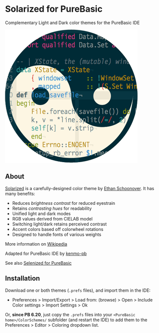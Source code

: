 # Solarized for PureBasic

Complementary Light and Dark color themes for the PureBasic IDE

![Solarized Preview](https://github.com/altercation/solarized/raw/master/img/solarized-yinyang.png)


## About

[Solarized](https://ethanschoonover.com/solarized/) is a carefully-designed color theme by [Ethan Schoonover](https://ethanschoonover.com/). It has many benefits:

- Reduces *brightness contrast* for reduced eyestrain
- Retains *contrasting hues* for readability
- Unified light and dark modes
- RGB values derived from CIELAB model
- Switching light/dark retains perceived contrast
- Accent colors based off colorwheel rotations
- Designed to handle fonts of various weights

More information on [Wikipedia](https://en.wikipedia.org/wiki/Solarized_(color_scheme))

Adapted for PureBasic IDE by [kenmo-pb](https://github.com/kenmo-pb)

See also [Selenized for PureBasic](https://github.com/kenmo-pb/Selenized)

## Installation

Download one or both themes (`.prefs` files), and import them in the IDE:

- Preferences > Import/Export > Load from: (browse) > Open > Include Color settings > Import Settings > Ok

Or, **since PB 6.20**, just copy the `.prefs` files into your `<PureBasic home>/ColorSchemes/` subfolder (and restart the IDE) to add them to the Preferences > Editor > Coloring dropdown list.
